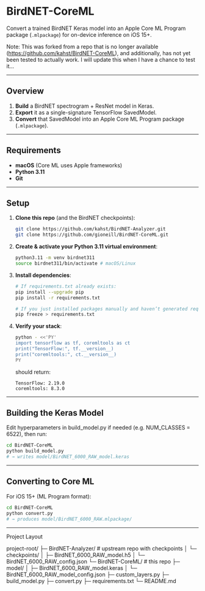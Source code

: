 # BirdNET-CoreML

Convert a trained BirdNET Keras model into an Apple Core ML Program package (`.mlpackage`) for on-device inference on iOS 15+.

Note: This was forked from a repo that is no longer available (https://github.com/kahst/BirdNET-CoreML), and additionally, has not yet been tested to actually work. I will update this when I have a chance to test it...

---

## Overview

1. **Build** a BirdNET spectrogram + ResNet model in Keras.  
2. **Export** it as a single-signature TensorFlow SavedModel.  
3. **Convert** that SavedModel into an Apple Core ML Program package (`.mlpackage`).

---

## Requirements

- **macOS** (Core ML uses Apple frameworks)  
- **Python 3.11**  
- **Git**  

---

## Setup

1. **Clone this repo** (and the BirdNET checkpoints):

   ```bash
   git clone https://github.com/kahst/BirdNET-Analyzer.git
   git clone https://github.com/gioneill/BirdNET-CoreML.git
   ```

2. **Create & activate your Python 3.11 virtual environment**:

   ```bash
   python3.11 -m venv birdnet311
   source birdnet311/bin/activate # macOS/Linux
   ```

3. **Install dependencies**:

   ```bash
   # If requirements.txt already exists:
   pip install --upgrade pip
   pip install -r requirements.txt
   ```
   ```bash
   # If you just installed packages manually and haven’t generated requirements.txt yet:
   pip freeze > requirements.txt
   ```

4. **Verify your stack**:

   ```bash
   python - <<'PY'
   import tensorflow as tf, coremltools as ct
   print("TensorFlow:", tf.__version__)
   print("coremltools:", ct.__version__)
   PY
   ```
   should return:
   ```
   TensorFlow: 2.19.0
   coremltools: 8.3.0
   ```

---

## Building the Keras Model

Edit hyperparameters in build_model.py if needed (e.g. NUM_CLASSES = 6522), then run:

```bash
cd BirdNET-CoreML
python build_model.py
# → writes model/BirdNET_6000_RAW_model.keras
```

---

## Converting to Core ML

For iOS 15+ (ML Program format):

```bash
cd BirdNET-CoreML
python convert.py
# → produces model/BirdNET_6000_RAW.mlpackage/
```

---

Project Layout

project-root/
├─ BirdNET-Analyzer/                # upstream repo with checkpoints
│  └─ checkpoints/
│     ├─ BirdNET_6000_RAW_model.h5
│     └─ BirdNET_6000_RAW_config.json
└─ BirdNET-CoreML/                  # this repo
   ├─ model/
   │  ├─ BirdNET_6000_RAW_model.keras
   │  └─ BirdNET_6000_RAW_model_config.json
   ├─ custom_layers.py
   ├─ build_model.py
   ├─ convert.py
   ├─ requirements.txt
   └─ README.md
